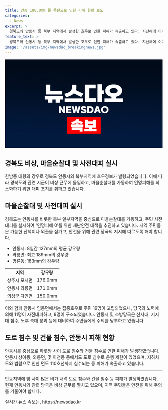 ```yaml
---
title: 안동 190.0mm 물 폭탄으로 인한 피해 현황 보도
categories:
  - News
excerpt: >
  경북도와 안동시 등 북부 지역에서 발생한 호우로 인한 피해가 속출하고 있다. 지난해에 이어 다시 호우경보가 발령되면서 경북도와 시군의 재난안전대책본부가 비상근무에 돌입했다. 특히 안동시 등 지역에서는 주민들의 안전을 위해 마을순찰대를 가동하고 사전대피 조치를 시행 중이다. 피해가 예상되는 지역주민은 대피하며 산사태와 침수 등으로부터 안전을 유지해야 한다.
feature_text: >
  경북도와 안동시 등 북부 지역에서 발생한 호우로 인한 피해가 속출하고 있다. 지난해에 이어 다시 호우경보가 발령되면서 경북도와 시군의 재난안전대책본부가 비상근무에 돌입했다. 특히 안동시 등 지역에서는 주민들의 안전을 위해 마을순찰대를 가동하고 사전대피 조치를 시행 중이다. 피해가 예상되는 지역주민은 대피하며 산사태와 침수 등으로부터 안전을 유지해야 한다.
image: '/assets/img/newsdao_breakingnews.jpg'
---
```


<p><img src="/assets/img/newsdao_breakingnews.jpg" alt="koreaapp 속보" /></p>

<h2 data-ke-size="size26">경북도 비상, 마을순찰대 및 사전대피 실시</h2>

<p data-ke-size="size16">한밤중 대량의 강우로 경북도 안동시와 북부지역에 호우경보가 발령되었습니다. 이에 따라 경북도와 관련 시군이 비상 근무에 돌입하고, 마을순찰대를 가동하여 인명피해를 최소화하기 위한 대피 조치를 취하고 있습니다.</p>

<h2 data-ke-size="size24">마을순찰대 및 사전대피 실시</h2>

<p data-ke-size="size16">경북도는 안동시를 비롯한 북부 일부지역을 중심으로 마을순찰대를 가동하고, 주민 사전 대피를 실시하여 '인명피해 0'를 위한 재난안전 대책을 추진하고 있습니다. 지역 주민들은 가능한 산책이나 외출을 삼가고, 안전을 위해 관련 당국의 지시에 따르도록 해야 합니다.</p>

<ul>
  <li>안동시: 8일간 127mm의 평균 강우량</li>
  <li>와룡면: 최고 189mm의 강우량</li>
  <li>명륜동: 183mm의 강우량</li>
</ul>

<table>
  <tr>
    <td style="text-align: center; height: 17px;"><b>지역</b></td>
    <td style="text-align: center; height: 17px;"><b>강우량</b></td>
  </tr>
  <tr>
    <td style="text-align: center; height: 17px;">상주시 모서면</td>
    <td style="text-align: center; height: 17px;">176.0mm</td>
  </tr>
  <tr>
    <td style="text-align: center; height: 17px;">안동시 와룡면</td>
    <td style="text-align: center; height: 17px;">171.0mm</td>
  </tr>
  <tr>
    <td style="text-align: center; height: 17px;">의성군 다인면</td>
    <td style="text-align: center; height: 17px;">150.0mm</td>
  </tr>
</table>

<p data-ke-size="size16">이와 함께 안동시 임동면에서는 집중호우로 주민 19명이 고립되었으나, 당국의 노력에 의해 11명이 자진대피하고, 8명이 구조되었습니다. 안동시 및 소방당국은 산사태, 저지대 침수, 노후 축대 붕괴 등에 대비하여 주민들에게 주의를 당부하고 있습니다.</p>

<h2 data-ke-size="size24">도로 침수 및 건물 침수, 안동시 피해 현황</h2>

<p data-ke-size="size16">안동시를 중심으로 하룻밤 사이 도로 침수와 건물 침수로 인한 피해가 발생하였습니다. 안동시 상아동, 와룡면, 및 이천동 등에서도 도로 침수로 운행 제한이 있었으며, 지하차도와 범람으로 인한 면도 110호선까지 침수되는 등 피해가 속출하고 있습니다.</p>

<hr>

<p data-ke-size="size16">안동지역에 밤 사이 많은 비가 내려 도로 침수와 건물 침수 등 피해가 발생하였습니다. 현재 안동시와 관련 당국은 비상 근무를 펼치고 있으며, 지역 주민들은 안전을 위해 주의를 기울여야 합니다.</p>
실시간 뉴스 속보는, <a href="https://newsdao.kr" rel="dofollow">https://newsdao.kr</a>



